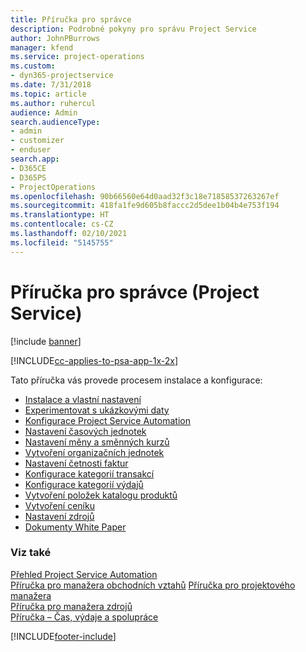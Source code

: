 ```yaml
---
title: Příručka pro správce
description: Podrobné pokyny pro správu Project Service
author: JohnPBurrows
manager: kfend
ms.service: project-operations
ms.custom:
- dyn365-projectservice
ms.date: 7/31/2018
ms.topic: article
ms.author: ruhercul
audience: Admin
search.audienceType:
- admin
- customizer
- enduser
search.app:
- D365CE
- D365PS
- ProjectOperations
ms.openlocfilehash: 90b66560e64d0aad32f3c18e71858537263267ef
ms.sourcegitcommit: 418fa1fe9d605b8faccc2d5dee1b04b4e753f194
ms.translationtype: HT
ms.contentlocale: cs-CZ
ms.lasthandoff: 02/10/2021
ms.locfileid: "5145755"
---
```

# <a name="administrator-guide-project-service"></a>Příručka pro správce (Project Service)

[!include [banner](../includes/psa-now-project-operations.md)]

[!INCLUDE[cc-applies-to-psa-app-1x-2x](../includes/cc-applies-to-psa-app-1x-2x.md)]

Tato příručka vás provede procesem instalace a konfigurace:  
  
- [Instalace a vlastní nastavení](install-customize.md)
- [Experimentovat s ukázkovými daty](use-demo-data.md)
- [Konfigurace Project Service Automation](configure.md)
- [Nastavení časových jednotek](set-up-time-units.md)
- [Nastavení měny a směnných kurzů](set-up-currencies-exchange-rates.md)
- [Vytvoření organizačních jednotek](create-organizational-units.md)
- [Nastavení četnosti faktur](set-up-invoice-frequencies.md)
- [Konfigurace kategorií transakcí](configure-transaction-categories.md)
- [Konfigurace kategorií výdajů](configure-expense-categories.md)
- [Vytvoření položek katalogu produktů](create-product-catalog-items.md)
- [Vytvoření ceníku](create-price-list.md)
- [Nastavení zdrojů](set-up-resources.md)
- [Dokumenty White Paper](white-papers.md)
  
### <a name="see-also"></a>Viz také  
 [Přehled Project Service Automation](../psa/overview.md)    
 [Příručka pro manažera obchodních vztahů](../psa/account-manager-guide.md) [Příručka pro projektového manažera](../psa/project-manager-guide.md)   
 [Příručka pro manažera zdrojů](../psa/resource-manager-guide.md)   
 [Příručka – Čas, výdaje a spolupráce](../psa/time-expense-collaboration-guide.md)


[!INCLUDE[footer-include](../includes/footer-banner.md)]